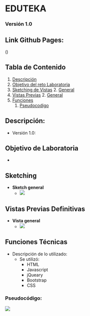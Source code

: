 # EDUTEKA # 
### Versión 1.0
## Link Github Pages: ##
()

## Tabla de Contenido
1. [Descripción](#descripcion)
2. [Objetivo del reto Laboratoria](#objetivo)
3. [Sketching de Vistas](#sketching)
    2. [General](#sketch-general)
4. [Vistas Previas](#previas)
    2. [General](#general)
5. [Funciones](#funciones)
    1. [Pseudocodigo](#pseudo)


## <a name="descripcion"></a> Descripción: ##
- Versión 1.0:
    

## <a name="objetivo"></a> Objetivo de Laboratoria ##
- 

## <a name="sketching"></a> Sketching ##
- <a name="sketch-general"></a>**Sketch general**
    - <img src=assets/images/readme/---->

## <a name="previas"></a> Vistas Previas Definitivas
- <a name="general"></a>**Vista general**
    - <img src=assets/images/readme/---->

## <a name="funciones"></a> Funciones Técnicas <a name="funciones"></a>
- Descripción de lo utilizado:
    - Se utilizó:
        - HTML
        - Javascript
        - jQueary
        - Bootstrap
        - CSS
### <a name="pseudo"></a> Pseudocódigo:
<img src=assets/images/readme/---->